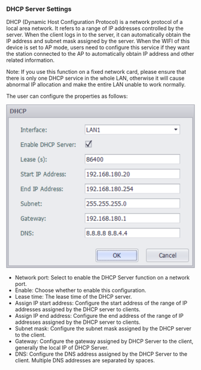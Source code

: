 ### DHCP Server Settings

DHCP (Dynamic Host Configuration Protocol) is a network protocol of a local area network. It refers to a range of IP addresses controlled by the server. When the client logs in to the server, it can automatically obtain the IP address and subnet mask assigned by the server. When the WIFI of this device is set to AP mode, users need to configure this service if they want the station connected to the AP to automatically obtain IP address and other related information.

Note: If you use this function on a fixed network card, please ensure that there is only one DHCP service in the whole LAN, otherwise it will cause abnormal IP allocation and make the entire LAN unable to work normally.

The user can configure the properties as follows:

![](DHCPServer.png)

- Network port: Select to enable the DHCP Server function on a network port.
- Enable: Choose whether to enable this configuration.
- Lease time: The lease time of the DHCP server.
- Assign IP start address: Configure the start address of the range of IP addresses assigned by the DHCP server to clients.
- Assign IP end address: Configure the end address of the range of IP addresses assigned by the DHCP server to clients.
- Subnet mask: Configure the subnet mask assigned by the DHCP server to the client.
- Gateway: Configure the gateway assigned by DHCP Server to the client, generally the local IP of DHCP Server.
- DNS: Configure the DNS address assigned by the DHCP Server to the client. Multiple DNS addresses are separated by spaces.